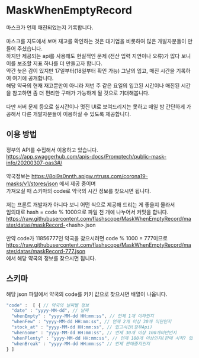 # MaskWhenEmptyRecord
마스크가 언제 매진되었는지 기록합니다.
<br>
<br>마스크를 지도에서 보며 재고를 확인하는 것은 대기업을 비롯하여 많은 개발자분들이 만들어 주셨습니다.
<br>하지만 제공되는 api를 사용해도 현실적인 문제 (전산 입력 지연이나 오류)가 많다 보니 이를 보조할 지표 하나를 더 만들고자 합니다.
<br>약간 늦은 감이 있지만 17일부터(18일부터 확인 가능) 그날의 입고, 매진 시간을 기록하여 여기에 공개합니다.
<br>해당 약국의 현재 재고뿐만이 아니라 저번 주 같은 요일의 입고된 시간이나 매진된 시간을 참고하면 좀 더 편리한 구매가 가능하게 될 것으로 기대해봅니다.
<br>
<br>다만 서버 문제 등으로 실시간이나 멋진 UI로 보여드리지는 못하고 매일 밤 간단하게 가공해서 다른 개발자분들이 이용하실 수 있도록 제공합니다.

## 이용 방법
정부의 API를 수집해서 이용하고 있습니다.
<br>https://app.swaggerhub.com/apis-docs/Promptech/public-mask-info/20200307-oas3#/
<br>
<br>약국정보는 https://8oi9s0nnth.apigw.ntruss.com/corona19-masks/v1/stores/json 에서 제공 중이며
<br>가져오실 때 스키마의 code로 약국의 시간 정보를 찾으시면 됩니다.
<br>
<br>저는 프론트 개발자가 아니다 보니 어떤 식으로 제공해 드리는 게 좋을지 몰라서
<br>임의대로 hash = code % 1000으로 파일 천 개에 나누어서 커밋을 합니다.
<br>https://raw.githubusercontent.com/flashscope/MaskWhenEmptyRecord/master/datas/maskRecord-<hash\>.json
<br>
<br>만약 code가 11856777인 약국을 찾으시려면 code % 1000 = 777이므로
<br>https://raw.githubusercontent.com/flashscope/MaskWhenEmptyRecord/master/datas/maskRecord-777.json
<br>에서 해당 약국의 정보를 찾으시면 됩니다.
<br>
  
## 스키마
해당 json 파일에서 약국의 code를 키키 값으로 찾으시면 배열이 나옵니다.
```js
"code" :  [ { // 약국의 날짜별 정보
  "date" : "yyyy-MM-dd", // 날짜
  "whenEmpty" : "yyyy-MM-dd HH:mm:ss", // 언제 1개 이하인지
  "whenFew" : "yyyy-MM-dd HH:mm:ss", // 언제 2개 이상 30개 미만인지
  "stock_at" : "yyyy-MM-dd HH:mm:ss", // 입고시간(정부Api)
  "whenSome" : "yyyy-MM-dd HH:mm:ss", // 언제 30개 이상 100개미만인지
  "whenPlenty" : "yyyy-MM-dd HH:mm:ss", // 언제 100개 이상인지(판매 시작? 입고와 동일?)
  "whenBreak" : "yyyy-MM-dd HH:mm:ss" // 언제 판매중지인지
} ]
```
